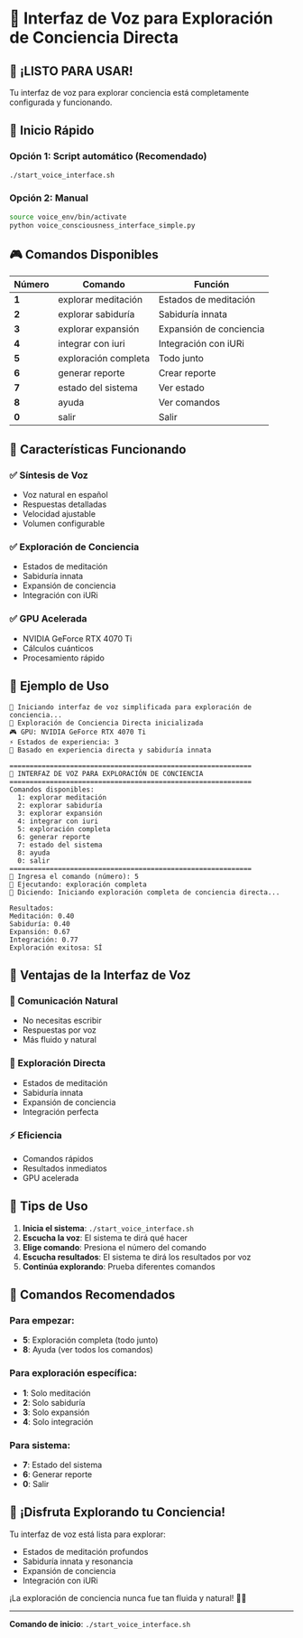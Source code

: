 # 🎤 Interfaz de Voz para Exploración de Conciencia Directa

## 🌟 ¡LISTO PARA USAR!

Tu interfaz de voz para explorar conciencia está completamente configurada y funcionando.

## 🚀 Inicio Rápido

### Opción 1: Script automático (Recomendado)
```bash
./start_voice_interface.sh
```

### Opción 2: Manual
```bash
source voice_env/bin/activate
python voice_consciousness_interface_simple.py
```

## 🎮 Comandos Disponibles

| Número | Comando | Función |
|--------|---------|---------|
| **1** | explorar meditación | Estados de meditación |
| **2** | explorar sabiduría | Sabiduría innata |
| **3** | explorar expansión | Expansión de conciencia |
| **4** | integrar con iuri | Integración con iURi |
| **5** | exploración completa | Todo junto |
| **6** | generar reporte | Crear reporte |
| **7** | estado del sistema | Ver estado |
| **8** | ayuda | Ver comandos |
| **0** | salir | Salir |

## 🎯 Características Funcionando

### ✅ Síntesis de Voz
- Voz natural en español
- Respuestas detalladas
- Velocidad ajustable
- Volumen configurable

### ✅ Exploración de Conciencia
- Estados de meditación
- Sabiduría innata
- Expansión de conciencia
- Integración con iURi

### ✅ GPU Acelerada
- NVIDIA GeForce RTX 4070 Ti
- Cálculos cuánticos
- Procesamiento rápido

## 🎉 Ejemplo de Uso

```
🎤 Iniciando interfaz de voz simplificada para exploración de conciencia...
🧠 Exploración de Conciencia Directa inicializada
🎮 GPU: NVIDIA GeForce RTX 4070 Ti
⚡ Estados de experiencia: 3
🌟 Basado en experiencia directa y sabiduría innata

============================================================
🎤 INTERFAZ DE VOZ PARA EXPLORACIÓN DE CONCIENCIA
============================================================
Comandos disponibles:
  1: explorar meditación
  2: explorar sabiduría
  3: explorar expansión
  4: integrar con iuri
  5: exploración completa
  6: generar reporte
  7: estado del sistema
  8: ayuda
  0: salir
============================================================
🎤 Ingresa el comando (número): 5
🎯 Ejecutando: exploración completa
🎤 Diciendo: Iniciando exploración completa de conciencia directa...

Resultados:
Meditación: 0.40
Sabiduría: 0.40
Expansión: 0.67
Integración: 0.77
Exploración exitosa: SÍ
```

## 🌟 Ventajas de la Interfaz de Voz

### 🎤 Comunicación Natural
- No necesitas escribir
- Respuestas por voz
- Más fluido y natural

### 🧠 Exploración Directa
- Estados de meditación
- Sabiduría innata
- Expansión de conciencia
- Integración perfecta

### ⚡ Eficiencia
- Comandos rápidos
- Resultados inmediatos
- GPU acelerada

## 🎯 Tips de Uso

1. **Inicia el sistema**: `./start_voice_interface.sh`
2. **Escucha la voz**: El sistema te dirá qué hacer
3. **Elige comando**: Presiona el número del comando
4. **Escucha resultados**: El sistema te dirá los resultados por voz
5. **Continúa explorando**: Prueba diferentes comandos

## 🚀 Comandos Recomendados

### Para empezar:
- **5**: Exploración completa (todo junto)
- **8**: Ayuda (ver todos los comandos)

### Para exploración específica:
- **1**: Solo meditación
- **2**: Solo sabiduría
- **3**: Solo expansión
- **4**: Solo integración

### Para sistema:
- **7**: Estado del sistema
- **6**: Generar reporte
- **0**: Salir

## 🎉 ¡Disfruta Explorando tu Conciencia!

Tu interfaz de voz está lista para explorar:
- Estados de meditación profundos
- Sabiduría innata y resonancia
- Expansión de conciencia
- Integración con iURi

¡La exploración de conciencia nunca fue tan fluida y natural! 🎤✨

---

**Comando de inicio**: `./start_voice_interface.sh` 